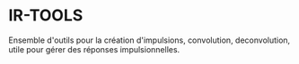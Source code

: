 # IR-TOOLS
Ensemble d'outils pour la création d'impulsions, convolution, deconvolution, utile pour gérer des réponses impulsionnelles.
